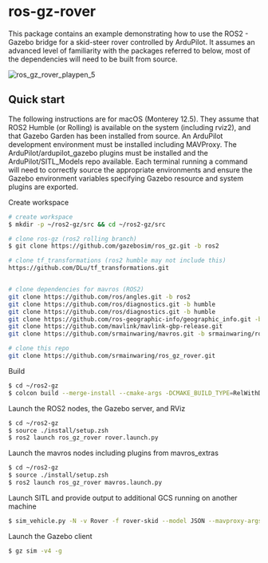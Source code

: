 # ros-gz-rover

This package contains an example demonstrating how to use the ROS2 - Gazebo
bridge for a skid-steer rover controlled by ArduPilot. It assumes an advanced
level of familiarity with the packages referred to below, most of the
dependencies will need to be built from source. 

![ros_gz_rover_playpen_5](https://user-images.githubusercontent.com/24916364/163236091-29607f17-39ec-45e9-9625-54550738672e.jpg)


## Quick start

The following instructions are for macOS (Monterey 12.5). They assume that
ROS2 Humble (or Rolling) is available on the system (including rviz2), and that
Gazebo Garden has been installed from source. An ArduPilot development
environment must be installed including MAVProxy. The ArduPilot/ardupilot_gazebo
plugins must be installed and the ArduPilot/SITL_Models repo available. Each
terminal running a command will need to correctly source the appropriate
environments and ensure the Gazebo environment variables specifying Gazebo
resource and system plugins are exported. 

Create workspace

```bash
# create workspace
$ mkdir -p ~/ros2-gz/src && cd ~/ros2-gz/src

# clone ros-gz (ros2 rolling branch)
$ git clone https://github.com/gazebosim/ros_gz.git -b ros2

# clone tf_transformations (ros2 humble may not include this)
https://github.com/DLu/tf_transformations.git


# clone dependencies for mavros (ROS2)
git clone https://github.com/ros/angles.git -b ros2
git clone https://github.com/ros/diagnostics.git -b humble
git clone https://github.com/ros/diagnostics.git -b humble
git clone https://github.com/ros-geographic-info/geographic_info.git -b ros2
git clone https://github.com/mavlink/mavlink-gbp-release.git
git clone https://github.com/srmainwaring/mavros.git -b srmainwaring/ros2-macos

# clone this repo
git clone https://github.com/srmainwaring/ros_gz_rover.git
```

Build

```bash
$ cd ~/ros2-gz
$ colcon build --merge-install --cmake-args -DCMAKE_BUILD_TYPE=RelWithDebInfo -DCMAKE_MACOSX_RPATH=FALSE -DCMAKE_INSTALL_NAME_DIR=$(pwd)/install/lib -DCMAKE_CXX_STANDARD=17
```

Launch the ROS2 nodes, the Gazebo server, and RViz

```bash
$ cd ~/ros2-gz
$ source ./install/setup.zsh
$ ros2 launch ros_gz_rover rover.launch.py
```

Launch the mavros nodes including plugins from mavros_extras

```bash
$ cd ~/ros2-gz
$ source ./install/setup.zsh
$ ros2 launch ros_gz_rover mavros.launch.py
```

Launch SITL and provide output to additional GCS running on another machine

```bash
$ sim_vehicle.py -N -v Rover -f rover-skid --model JSON --mavproxy-args="--out=udp:192.168.1.83:14551"
```

Launch the Gazebo client

```bash
$ gz sim -v4 -g
```

